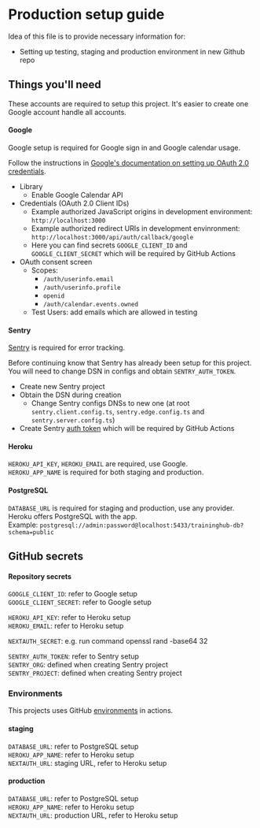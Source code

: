 # Production setup guide

Idea of this file is to provide necessary information for:

- Setting up testing, staging and production environment in new Github repo

## Things you'll need

These accounts are required to setup this project.
It's easier to create one Google account handle all accounts.

#### Google

Google setup is required for Google sign in and Google calendar usage.

Follow the instructions in [Google's documentation on setting up OAuth 2.0 credentials](https://support.google.com/cloud/answer/6158849).

- Library
  - Enable Google Calendar API
- Credentials (OAuth 2.0 Client IDs)
  - Example authorized JavaScript origins in development environment: `http://localhost:3000`
  - Example authorized redirect URIs in development envinronment: `http://localhost:3000/api/auth/callback/google`
  - Here you can find secrets `GOOGLE_CLIENT_ID` and `GOOGLE_CLIENT_SECRET` which will be required by GitHub Actions
- OAuth consent screen
  - Scopes:
    - `/auth/userinfo.email`
    - `/auth/userinfo.profile`
    - `openid`
    - `/auth/calendar.events.owned`
  - Test Users: add emails which are allowed in testing

#### Sentry

[Sentry](https://sentry.io/) is required for error tracking.

Before continuing know that Sentry has already been setup for this project.
You will need to change DSN in configs and obtain `SENTRY_AUTH_TOKEN`.

- Create new Sentry project
- Obtain the DSN during creation
  - Change Sentry configs DNSs to new one (at root `sentry.client.config.ts`, `sentry.edge.config.ts` and `sentry.server.config.ts`)
- Create Sentry [auth token](https://docs.sentry.io/product/accounts/auth-tokens/) which will be required by GitHub Actions

#### Heroku

`HEROKU_API_KEY`, `HEROKU_EMAIL` are required, use Google.  
`HEROKU_APP_NAME` is required for both staging and production.

#### PostgreSQL

`DATABASE_URL` is required for staging and production, use any provider. Heroku offers PostgreSQL with the app.  
Example: `postgresql://admin:password@localhost:5433/traininghub-db?schema=public`

## GitHub secrets

#### Repository secrets

`GOOGLE_CLIENT_ID`: refer to Google setup  
`GOOGLE_CLIENT_SECRET`: refer to Google setup

`HEROKU_API_KEY`: refer to Heroku setup  
`HEROKU_EMAIL`: refer to Heroku setup

`NEXTAUTH_SECRET`: e.g. run command openssl rand -base64 32

`SENTRY_AUTH_TOKEN`: refer to Sentry setup  
`SENTRY_ORG`: defined when creating Sentry project  
`SENTRY_PROJECT`: defined when creating Sentry project

### Environments

This projects uses GitHub [environments](https://docs.github.com/en/actions/deployment/targeting-different-environments/using-environments-for-deployment) in actions.

#### staging

`DATABASE_URL`: refer to PostgreSQL setup  
`HEROKU_APP_NAME`: refer to Heroku setup  
`NEXTAUTH_URL`: staging URL, refer to Heroku setup

#### production

`DATABASE_URL`: refer to PostgreSQL setup  
`HEROKU_APP_NAME`: refer to Heroku setup  
`NEXTAUTH_URL`: production URL, refer to Heroku setup
